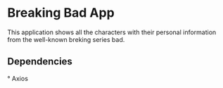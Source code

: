 # Breaking Bad App

This application shows all the characters with their personal information from the well-known breking series bad.

## Dependencies

° Axios
